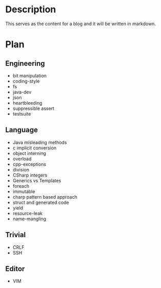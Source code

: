 # Description

This serves as the content for a blog and it will be written in markdown.

# Plan

## Engineering

- bit manipulation
- coding-style
- fs
- java-dev
- json
- heartbleeding
- suppressible assert
- testsuite

## Language

- Java misleading methods
- c implicit conversion
- object interning
- overload
- cpp-exceptions
- division
- CSharp integers
- Generics vs Templates
- foreach
- immutable
- charp pattern based approach
- struct and generated code
- yield
- resource-leak
- name-mangling

## Trivial

- CRLF
- SSH

## Editor

- VIM

